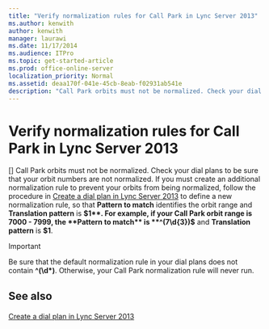 ```yaml
---
title: "Verify normalization rules for Call Park in Lync Server 2013"
ms.author: kenwith
author: kenwith
manager: laurawi
ms.date: 11/17/2014
ms.audience: ITPro
ms.topic: get-started-article
ms.prod: office-online-server
localization_priority: Normal
ms.assetid: deaa170f-041e-45cb-8eab-f02931ab541e
description: "Call Park orbits must not be normalized. Check your dial plans to be sure that your orbit numbers are not normalized. If you must create an additional normalization rule to prevent your orbits from being normalized, follow the procedure in Create a dial plan in Lync Server 2013 to define a new normalization rule, so that Pattern to match identifies the orbit range and Translation pattern is $1 . For example, if your Call Park orbit range is 7000 - 7999, the Pattern to match is ^(7\d{3})$ and Translation pattern is $1 ."
---
```


# Verify normalization rules for Call Park in Lync Server 2013
[]
Call Park orbits must not be normalized. Check your dial plans to be sure that your orbit numbers are not normalized. If you must create an additional normalization rule to prevent your orbits from being normalized, follow the procedure in [Create a dial plan in Lync Server 2013](create-a-dial-plan.md) to define a new normalization rule, so that **Pattern to match** identifies the orbit range and **Translation pattern** is **$1**. For example, if your Call Park orbit range is 7000 - 7999, the **Pattern to match** is **^(7\d{3})$** and **Translation pattern** is **$1**. 
  
> [!IMPORTANT]
> Be sure that the default normalization rule in your dial plans does not contain **^(\d\*)**. Otherwise, your Call Park normalization rule will never run. 
  
## See also

#### 

[Create a dial plan in Lync Server 2013](create-a-dial-plan.md)

